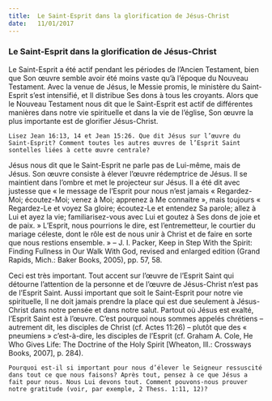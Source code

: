 ```yaml
---
title:  Le Saint-Esprit dans la glorification de Jésus-Christ
date:   11/01/2017
---
```


### Le Saint-Esprit dans la glorification de Jésus-Christ 

Le Saint-Esprit a été actif pendant les périodes de l’Ancien Testament, bien que Son œuvre semble avoir été moins vaste qu’à l’époque du Nouveau Testament. Avec la venue de Jésus, le Messie promis, le ministère du Saint-Esprit s’est intensifié, et Il distribue Ses dons à tous les croyants. Alors que le Nouveau Testament nous dit que le Saint-Esprit est actif de différentes manières dans notre vie spirituelle et dans la vie de l’église, Son œuvre la plus importante est de glorifier Jésus-Christ. 

`Lisez Jean 16:13, 14 et Jean 15:26. Que dit Jésus sur l’œuvre du Saint-Esprit? Comment toutes les autres œuvres de l’Esprit Saint sontelles liées à cette œuvre centrale?` 

Jésus nous dit que le Saint-Esprit ne parle pas de Lui-même, mais de Jésus. Son œuvre consiste à élever l’œuvre rédemptrice de Jésus. Il se maintient dans l’ombre et met le projecteur sur Jésus. Il a été dit avec justesse que « le message de l’Esprit pour nous n’est jamais « Regardez-Moi; écoutez-Moi; venez à Moi; apprenez à Me connaitre », mais toujours « Regardez-Le et voyez Sa gloire; écoutez-Le et entendez Sa parole; allez à Lui et ayez la vie; familiarisez-vous avec Lui et goutez à Ses dons de joie et de paix. » L’Esprit, nous pourrions le dire, est l’entremetteur, le courtier du mariage céleste, dont le rôle est de nous unir à Christ et de faire en sorte que nous restions ensemble. » – J. I. Packer, Keep in Step With the Spirit: Finding Fullness in Our Walk With God, revised and enlarged edition (Grand Rapids, Mich.: Baker Books, 2005), pp. 57, 58. 

Ceci est très important. Tout accent sur l’œuvre de l’Esprit Saint qui détourne l’attention de la personne et de l’œuvre de Jésus-Christ n’est pas de l’Esprit Saint. Aussi important que soit le Saint-Esprit pour notre vie spirituelle, Il ne doit jamais prendre la place qui est due seulement à Jésus-Christ dans notre pensée et dans notre salut. Partout où Jésus est exalté, l’Esprit Saint est à l’œuvre. C’est pourquoi nous sommes appelés chrétiens – autrement dit, les disciples de Christ (cf. Actes 11:26) – plutôt que des « pneumiens » c’est-à-dire, les disciples de l’Esprit (cf. Graham A. Cole, He Who Gives Life: The Doctrine of the Holy Spirit [Wheaton, Ill.: Crossways Books, 2007], p. 284). 

`Pourquoi est-il si important pour nous d’élever le Seigneur ressuscité dans tout ce que nous faisons? Après tout, pensez à ce que Jésus a fait pour nous. Nous Lui devons tout. Comment pouvons-nous prouver notre gratitude (voir, par exemple, 2 Thess. 1:11, 12)?` 